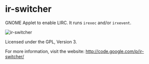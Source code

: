 ir-switcher
===========

GNOME Applet to enable LIRC. It runs ```irexec``` and/or ```irxevent```.

![ir-switcher](https://lh3.googleusercontent.com/_Um0xIDaTnE0/Tdk0m7kOliI/AAAAAAAADuI/0znl3HSMhTQ/s800/ir-switcher-panel.png "ir-switcher menu")

Licensed under the GPL, Version 3.

For more information, visit the website: http://code.google.com/p/ir-switcher/
